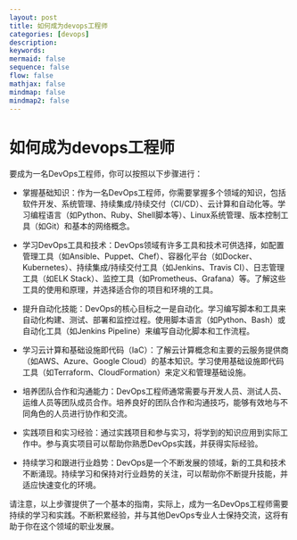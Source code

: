 ```yaml
---
layout: post
title: 如何成为devops工程师
categories: [devops]
description:
keywords:
mermaid: false
sequence: false
flow: false
mathjax: false
mindmap: false
mindmap2: false
---
```



# 如何成为devops工程师

要成为一名DevOps工程师，你可以按照以下步骤进行：

- 掌握基础知识：作为一名DevOps工程师，你需要掌握多个领域的知识，包括软件开发、系统管理、持续集成/持续交付（CI/CD）、云计算和自动化等。学习编程语言（如Python、Ruby、Shell脚本等）、Linux系统管理、版本控制工具（如Git）和基本的网络概念。

- 学习DevOps工具和技术：DevOps领域有许多工具和技术可供选择，如配置管理工具（如Ansible、Puppet、Chef）、容器化平台（如Docker、Kubernetes）、持续集成/持续交付工具（如Jenkins、Travis CI）、日志管理工具（如ELK Stack）、监控工具（如Prometheus、Grafana）等。了解这些工具的使用和原理，并选择适合你的项目和环境的工具。

- 提升自动化技能：DevOps的核心目标之一是自动化。学习编写脚本和工具来自动化构建、测试、部署和监控过程。使用脚本语言（如Python、Bash）或自动化工具（如Jenkins Pipeline）来编写自动化脚本和工作流程。

- 学习云计算和基础设施即代码（IaC）：了解云计算概念和主要的云服务提供商（如AWS、Azure、Google Cloud）的基本知识。学习使用基础设施即代码工具（如Terraform、CloudFormation）来定义和管理基础设施。

- 培养团队合作和沟通能力：DevOps工程师通常需要与开发人员、测试人员、运维人员等团队成员合作。培养良好的团队合作和沟通技巧，能够有效地与不同角色的人员进行协作和交流。

- 实践项目和实习经验：通过实践项目和参与实习，将学到的知识应用到实际工作中。参与真实项目可以帮助你熟悉DevOps实践，并获得实际经验。

- 持续学习和跟进行业趋势：DevOps是一个不断发展的领域，新的工具和技术不断涌现。持续学习和保持对行业趋势的关注，可以帮助你不断提升技能，并适应快速变化的环境。

请注意，以上步骤提供了一个基本的指南，实际上，成为一名DevOps工程师需要持续的学习和实践。不断积累经验，并与其他DevOps专业人士保持交流，这将有助于你在这个领域的职业发展。
